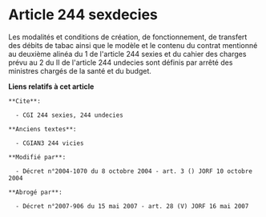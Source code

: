 # Article 244 sexdecies

Les modalités et conditions de création, de fonctionnement, de transfert des débits de tabac ainsi que le modèle et le
contenu du contrat mentionné au deuxième alinéa du 1 de l'article 244 sexies et du cahier des charges prévu au 2 du II de
l'article 244 undecies sont définis par arrêté des ministres chargés de la santé et du budget.

**Liens relatifs à cet article**

	**Cite**:

	  - CGI 244 sexies, 244 undecies

	**Anciens textes**:

	  - CGIAN3 244 vicies

	**Modifié par**:

	  - Décret n°2004-1070 du 8 octobre 2004 - art. 3 () JORF 10 octobre 2004

	**Abrogé par**:

	  - Décret n°2007-906 du 15 mai 2007 - art. 28 (V) JORF 16 mai 2007
